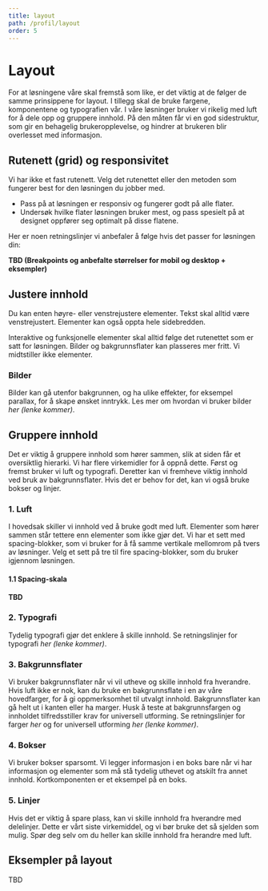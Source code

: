 ```yaml
---
title: layout
path: /profil/layout
order: 5
---
```


# Layout
For at løsningene våre skal fremstå som like, er det viktig at de følger de samme prinsippene for layout. I tillegg skal de bruke fargene, komponentene og typografien vår. I våre løsninger bruker vi rikelig med luft for å dele opp og gruppere innhold. På den måten får vi en god sidestruktur, som gir en behagelig brukeropplevelse, og hindrer at brukeren blir overlesset med informasjon.

## Rutenett (grid) og responsivitet
Vi har ikke et fast rutenett. Velg det rutenettet eller den metoden som fungerer best for den løsningen du jobber med.

-   Pass på at løsningen er responsiv og fungerer godt på alle flater.
-   Undersøk hvilke flater løsningen bruker mest, og pass spesielt på at designet oppfører seg optimalt på disse flatene.

Her er noen retningslinjer vi anbefaler å følge hvis det passer for løsningen din:

**TBD (Breakpoints og anbefalte størrelser for mobil og desktop + eksempler)**

## Justere innhold
Du kan enten høyre- eller venstrejustere elementer. Tekst skal alltid være venstrejustert. Elementer kan også oppta hele sidebredden.

Interaktive og funksjonelle elementer skal alltid følge det rutenettet som er satt for løsningen. Bilder og bakgrunnsflater kan plasseres mer fritt. Vi midtstiller ikke elementer.

### Bilder
Bilder kan gå utenfor bakgrunnen, og ha ulike effekter, for eksempel parallax, for å skape ønsket inntrykk. Les mer om hvordan vi bruker bilder _her (lenke kommer)_.

## Gruppere innhold
Det er viktig å gruppere innhold som hører sammen, slik at siden får et oversiktlig hierarki. Vi har flere virkemidler for å oppnå dette. Først og fremst bruker vi luft og typografi. Deretter kan vi fremheve viktig innhold ved bruk av bakgrunnsflater. Hvis det er behov for det, kan vi også bruke bokser og linjer.

### 1. Luft
I hovedsak skiller vi innhold ved å bruke godt med luft. Elementer som hører sammen står tettere enn elementer som ikke gjør det. Vi har et sett med spacing-blokker, som vi bruker for å få samme vertikale mellomrom på tvers av løsninger. Velg et sett på tre til fire spacing-blokker, som du bruker igjennom løsningen.

#### 1.1 Spacing-skala

**TBD**

### 2. Typografi
Tydelig typografi gjør det enklere å skille innhold. Se retningslinjer for typografi _her (lenke kommer)_.

### 3. Bakgrunnsflater
Vi bruker bakgrunnsflater når vi vil utheve og skille innhold fra hverandre. Hvis luft ikke er nok, kan du bruke en bakgrunnsflate i en av våre hovedfarger, for å gi oppmerksomhet til utvalgt innhold. Bakgrunnsflater kan gå helt ut i kanten eller ha marger. Husk å teste at bakgrunnsfargen og innholdet tilfredsstiller krav for universell utforming. Se retningslinjer for farger _her_ og for universell utforming _her (lenke kommer)_.

### 4. Bokser
Vi bruker bokser sparsomt. Vi legger informasjon i en boks bare når vi har informasjon og elementer som må stå tydelig uthevet og atskilt fra annet innhold. Kortkomponenten er et eksempel på en boks.

### 5. Linjer
Hvis det er viktig å spare plass, kan vi skille innhold fra hverandre med delelinjer. Dette er vårt siste virkemiddel, og vi bør bruke det så sjelden som mulig. Spør deg selv om du heller kan skille innhold fra herandre med luft.

## Eksempler på layout

TBD
